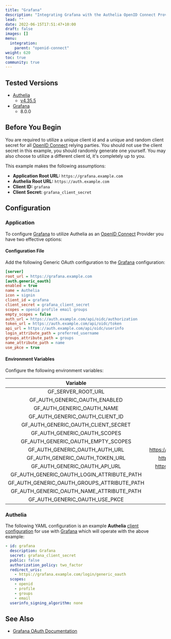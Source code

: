 ```yaml
---
title: "Grafana"
description: "Integrating Grafana with the Authelia OpenID Connect Provider."
lead: ""
date: 2022-06-15T17:51:47+10:00
draft: false
images: []
menu:
  integration:
    parent: "openid-connect"
weight: 620
toc: true
community: true
---
```


## Tested Versions

* [Authelia]
  * [v4.35.5](https://github.com/authelia/authelia/releases/tag/v4.35.5)
* [Grafana]
  * 8.0.0

## Before You Begin

You are required to utilize a unique client id and a unique and random client secret for all [OpenID Connect] relying
parties. You should not use the client secret in this example, you should randomly generate one yourself. You may also
choose to utilize a different client id, it's completely up to you.

This example makes the following assumptions:

* __Application Root URL:__ `https://grafana.example.com`
* __Authelia Root URL:__ `https://auth.example.com`
* __Client ID:__ `grafana`
* __Client Secret:__ `grafana_client_secret`

## Configuration

### Application

To configure [Grafana] to utilize Authelia as an [OpenID Connect] Provider you have two effective options:

#### Configuration File

Add the following Generic OAuth configuration to the [Grafana] configuration:

```ini
[server]
root_url = https://grafana.example.com
[auth.generic_oauth]
enabled = true
name = Authelia
icon = signin
client_id = grafana
client_secret = grafana_client_secret
scopes = openid profile email groups
empty_scopes = false
auth_url = https://auth.example.com/api/oidc/authorization
token_url = https://auth.example.com/api/oidc/token
api_url = https://auth.example.com/api/oidc/userinfo
login_attribute_path = preferred_username
groups_attribute_path = groups
name_attribute_path = name
use_pkce = true
```

#### Environment Variables

Configure the following environment variables:

|                  Variable                   |                      Value                      |
|:-------------------------------------------:|:-----------------------------------------------:|
|             GF_SERVER_ROOT_URL              |           https://grafana.example.com           |
|        GF_AUTH_GENERIC_OAUTH_ENABLED        |                      true                       |
|         GF_AUTH_GENERIC_OAUTH_NAME          |                    Authelia                     |
|       GF_AUTH_GENERIC_OAUTH_CLIENT_ID       |                     grafana                     |
|     GF_AUTH_GENERIC_OAUTH_CLIENT_SECRET     |              grafana_client_secret              |
|        GF_AUTH_GENERIC_OAUTH_SCOPES         |           openid profile email groups           |
|     GF_AUTH_GENERIC_OAUTH_EMPTY_SCOPES      |                      false                      |
|       GF_AUTH_GENERIC_OAUTH_AUTH_URL        | https://auth.example.com/api/oidc/authorization |
|       GF_AUTH_GENERIC_OAUTH_TOKEN_URL       |     https://auth.example.com/api/oidc/token     |
|        GF_AUTH_GENERIC_OAUTH_API_URL        |   https://auth.example.com/api/oidc/userinfo    |
| GF_AUTH_GENERIC_OAUTH_LOGIN_ATTRIBUTE_PATH  |               preferred_username                |
| GF_AUTH_GENERIC_OAUTH_GROUPS_ATTRIBUTE_PATH |                     groups                      |
|  GF_AUTH_GENERIC_OAUTH_NAME_ATTRIBUTE_PATH  |                      name                       |
|       GF_AUTH_GENERIC_OAUTH_USE_PKCE        |                      true                       |

### Authelia

The following YAML configuration is an example __Authelia__
[client configuration](../../../configuration/identity-providers/open-id-connect.md#clients) for use with [Grafana]
which will operate with the above example:

```yaml
- id: grafana
  description: Grafana
  secret: grafana_client_secret
  public: false
  authorization_policy: two_factor
  redirect_uris:
    - https://grafana.example.com/login/generic_oauth
  scopes:
    - openid
    - profile
    - groups
    - email
  userinfo_signing_algorithm: none
```

## See Also

* [Grafana OAuth Documentation](https://grafana.com/docs/grafana/latest/auth/generic-oauth/)

[Authelia]: https://www.authelia.com
[Grafana]: https://grafana.com/
[OpenID Connect]: ../../openid-connect/introduction.md
